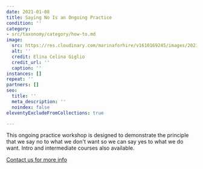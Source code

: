 ```yaml
---
date: 2021-01-08
title: Saying No Is an Ongoing Practice
condition: ''
category:
- src/taxonomy/category/how-to.md
image:
  src: https://res.cloudinary.com/marinaforhire/v1610169245/images/2021/01/Big_Shoes_-_Having_Fun_ch0jfe.png
  alt: ''
  credit: Elina Celina Giglio
  credit_url: ''
  caption: ''
instances: []
repeat: ''
partners: []
seo:
  title: ''
  meta_description: ''
  noindex: false
eleventyExcludeFromCollections: true

---
```

This ongoing practice workshop is designed to demonstrate the principle that we say no to what we don't want so we can say yes to what we do want. Intro and intermediate courses also available.

[Contact us for more info]()